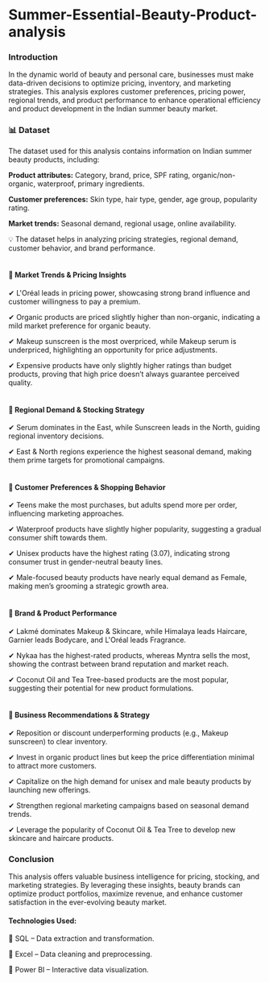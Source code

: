 # Summer-Essential-Beauty-Product-analysis
### **Introduction**

In the dynamic world of beauty and personal care, businesses must make data-driven decisions to optimize pricing, inventory, and marketing strategies. This analysis explores customer preferences, pricing power, regional trends, and product performance to enhance operational efficiency and product development in the Indian summer beauty market.



 ### **📊 Dataset**

The dataset used for this analysis contains information on Indian summer beauty products, including:

**Product attributes:** Category, brand, price, SPF rating, organic/non-organic, waterproof, primary ingredients.

**Customer preferences:** Skin type, hair type, gender, age group, popularity rating.

**Market trends:** Seasonal demand, regional usage, online availability.


💡 The dataset helps in analyzing pricing strategies, regional demand, customer behavior, and brand performance. 





 #### <br>  **🔹 Market Trends & Pricing Insights**

✔ L'Oréal leads in pricing power, showcasing strong brand influence and customer willingness to pay a premium.

✔ Organic products are priced slightly higher than non-organic, indicating a mild market preference for organic beauty.

✔ Makeup sunscreen is the most overpriced, while Makeup serum is underpriced, highlighting an opportunity for price adjustments.

✔ Expensive products have only slightly higher ratings than budget products, proving that high price doesn’t always guarantee perceived quality.





 #### <br> **🔹 Regional Demand & Stocking Strategy**

✔ Serum dominates in the East, while Sunscreen leads in the North, guiding regional inventory decisions.

✔ East & North regions experience the highest seasonal demand, making them prime targets for promotional campaigns.




 #### <br> **🔹 Customer Preferences & Shopping Behavior**

✔ Teens make the most purchases, but adults spend more per order, influencing marketing approaches.

✔ Waterproof products have slightly higher popularity, suggesting a gradual consumer shift towards them.

✔ Unisex products have the highest rating (3.07), indicating strong consumer trust in gender-neutral beauty lines.

✔ Male-focused beauty products have nearly equal demand as Female, making men’s grooming a strategic growth area.




 #### <br> **🔹 Brand & Product Performance**

✔ Lakmé dominates Makeup & Skincare, while Himalaya leads Haircare, Garnier leads Bodycare, and L'Oréal leads Fragrance.

✔ Nykaa has the highest-rated products, whereas Myntra sells the most, showing the contrast between brand reputation and market reach.

✔ Coconut Oil and Tea Tree-based products are the most popular, suggesting their potential for new product formulations.




 #### <br> **🔹 Business Recommendations & Strategy**

✔ Reposition or discount underperforming products (e.g., Makeup sunscreen) to clear inventory.

✔ Invest in organic product lines but keep the price differentiation minimal to attract more customers.

✔ Capitalize on the high demand for unisex and male beauty products by launching new offerings.

✔ Strengthen regional marketing campaigns based on seasonal demand trends.

✔ Leverage the popularity of Coconut Oil & Tea Tree to develop new skincare and haircare products.




### **Conclusion**

This analysis offers valuable business intelligence for pricing, stocking, and marketing strategies. By leveraging these insights, beauty brands can optimize product portfolios, maximize revenue, and enhance customer satisfaction in the ever-evolving beauty market.




#### **Technologies Used:**

🔹 SQL – Data extraction and transformation.

🔹 Excel – Data cleaning and preprocessing.

🔹 Power BI – Interactive data visualization.
